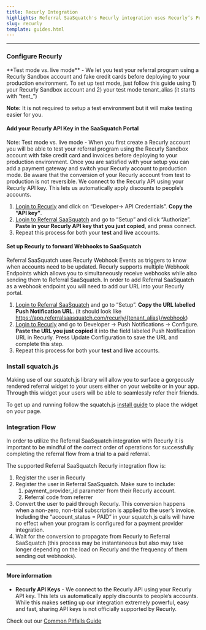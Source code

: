 ```yaml
---
title: Recurly Integration
highlights: Referral SaaSquatch's Recurly integration uses Recurly’s Push Notifications and Recurly's API to automatically track subscriptions and give people discounts. This guide will walk you through how to set up this integration.
slug: recurly
template: guides.html
---
```


* * *

### Configure Recurly

<div class="well">**Test mode vs. live mode** - We let you test your referral program using a Recurly Sandbox account and fake credit cards before deploying to your production environment. To set up test mode, just follow this guide using 1) your Recurly Sandbox account and 2) your test mode tenant_alias (it starts with “test_”)

<br>

**Note:** It is not required to setup a test environment but it will make testing easier for you.

</div>

#### Add your Recurly API Key in the SaaSquatch Portal

Note: Test mode vs. live mode - When you first create a Recurly account you will be able to test your referral program using the Recurly Sandbox account with fake credit card and invoices before deploying to your production environment. Once you are satisfied with your setup you can add a payment gateway and switch your Recurly account to production mode. Be aware that the conversion of your Recurly account from test to production is not reversible. We connect to the Recurly API using your Recurly API key. This lets us automatically apply discounts to people’s accounts.

1.  [Login to Recurly](https://app.recurly.com/login) and click on “Developer-> API Credentials”. **Copy the “API key”**.
2.  [Login to Referral SaaSquatch](http://app.referralsaasquatch.com) and go to “Setup” and click “Authorize”. **Paste in your Recurly API key that you just copied**, and press connect.
3.  Repeat this process for both your **test** and **live** accounts.

#### Set up Recurly to forward Webhooks to SaaSquatch

Referral SaaSquatch uses Recurly Webhook Events as triggers to know when accounts need to be updated. Recurly supports multiple Webhook Endpoints which allows you to simultaneously receive webhooks while also sending them to Referral SaaSquatch. In order to add Referral SaaSquatch as a webhook endpoint you will need to add our URL into your Recurly portal.

1.  [Login to Referral SaaSquatch](http://app.referralsaasquatch.com) and go to “Setup”. **Copy the URL labelled Push Notification URL**. (it should look like https://app.referralsaasquatch.com/recurly/{tenant_alias}/webhook)
2.  [Login to Recurly](https://app.recurly.com/login) and go to Developer -> Push Notifications -> Configure. **Paste the URL you just copied** it into the field labeled Push Notification URL in Recurly. Press Update Configuration to save the URL and complete this step.
3.  Repeat this process for both your **test** and **live** accounts.

### Install squatch.js

Making use of our squatch.js library will allow you to surface a gorgeously rendered referral widget to your users either on your website or in your app. Through this widget your users will be able to seamlessly refer their friends.

To get up and running follow the squatch.js [install guide](/app-integration/) to place the widget on your page.

### Integration Flow

In order to utilize the Referral SaaSquatch integration with Recurly it is important to be mindful of the correct order of operations for successfully completing the referral flow from a trial to a paid referral.

The supported Referral SaaSquatch Recurly integration flow is:

1.  Register the user in Recurly
2.  Register the user in Referral SaaSquatch. Make sure to include:
    1.  payment_provider_id parameter from their Recurly account.
    2.  Referral code from referrer
3.  Convert the user to paid through Recurly. This conversion happens when a non-zero, non-trial subscription is applied to the user’s invoice. Including the “account_status = PAID” in your squatch.js calls will have no effect when your program is configured for a payment provider integration.
4.  Wait for the conversion to propagate from Recurly to Referral SaaSquatch (this process may be instantaneous but also may take longer depending on the load on Recurly and the frequency of them sending out webhooks).

* * *

#### More information

*   **Recurly API Keys** - We connect to the Recurly API using your Recurly API key. This lets us automatically apply discounts to people’s accounts. While this makes setting up our integration extremely powerful, easy and fast, sharing API keys is not officially supported by Recurly.

Check out our [Common Pitfalls Guide](/bestpractices/common-pitfalls)